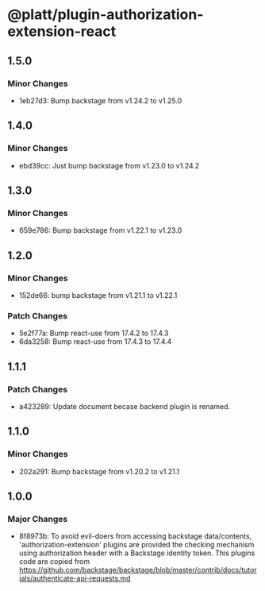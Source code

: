 # @platt/plugin-authorization-extension-react

## 1.5.0

### Minor Changes

- 1eb27d3: Bump backstage from v1.24.2 to v1.25.0

## 1.4.0

### Minor Changes

- ebd39cc: Just bump backstage from v1.23.0 to v1.24.2

## 1.3.0

### Minor Changes

- 659e786: Bump backstage from v1.22.1 to v1.23.0

## 1.2.0

### Minor Changes

- 152de66: bump backstage from v1.21.1 to v1.22.1

### Patch Changes

- 5e2f77a: Bump react-use from 17.4.2 to 17.4.3
- 6da3258: Bump react-use from 17.4.3 to 17.4.4

## 1.1.1

### Patch Changes

- a423289: Update document becase backend plugin is renamed.

## 1.1.0

### Minor Changes

- 202a291: Bump backstage from v1.20.2 to v1.21.1

## 1.0.0

### Major Changes

- 8f8973b: To avoid evil-doers from accessing backstage data/contents,
  'authorization-extension' plugins are provided the checking mechanism
  using authorization header with a Backstage identity token.
  This plugins code are copied from https://github.com/backstage/backstage/blob/master/contrib/docs/tutorials/authenticate-api-requests.md
